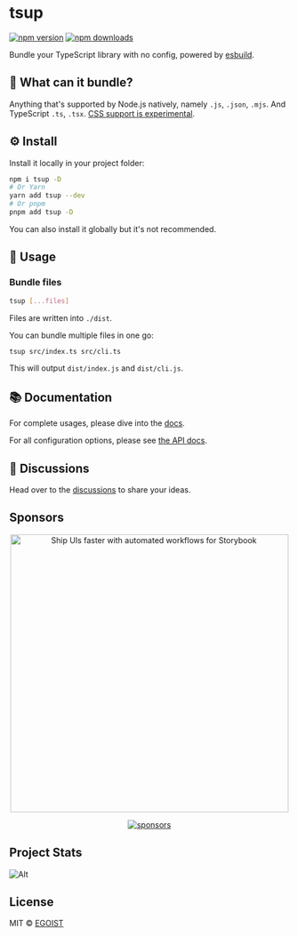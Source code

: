 # tsup

[![npm version](https://badgen.net/npm/v/tsup)](https://npm.im/tsup) [![npm downloads](https://badgen.net/npm/dm/tsup)](https://npm.im/tsup)

Bundle your TypeScript library with no config, powered by [esbuild](https://github.com/evanw/esbuild).

## 👀 What can it bundle?

Anything that's supported by Node.js natively, namely `.js`, `.json`, `.mjs`. And TypeScript `.ts`, `.tsx`. [CSS support is experimental](https://tsup.egoist.dev/#css-support).

## ⚙️ Install

Install it locally in your project folder:

```bash
npm i tsup -D
# Or Yarn
yarn add tsup --dev
# Or pnpm
pnpm add tsup -D
```

You can also install it globally but it's not recommended.

## 📖 Usage

### Bundle files

```bash
tsup [...files]
```

Files are written into `./dist`.

You can bundle multiple files in one go:

```bash
tsup src/index.ts src/cli.ts
```

This will output `dist/index.js` and `dist/cli.js`.

## 📚 Documentation

For complete usages, please dive into the [docs](https://tsup.egoist.dev).

For all configuration options, please see [the API docs](https://jsdocs.io/package/tsup).

## 💬 Discussions

Head over to the [discussions](https://github.com/egoist/tsup/discussions) to share your ideas.

## Sponsors

<p align="center">
  <a href="https://chromatic.com" target="_blank"><picture>
  <source media="(prefers-color-scheme: dark)" width="500" srcset="https://fastly.jsdelivr.net/gh/egoist-bot/images@main/uPic/Group 2 (2).png">
  <img alt="Ship UIs faster with automated workflows for Storybook"  width="500" src="https://fastly.jsdelivr.net/gh/egoist-bot/images@main/uPic/Group%202%20(1).png">
</picture></a>
</p>

<p align="center">
<a href="https://github.com/sponsors/egoist" target="_blank"><img src="https://sponsors-images.egoist.dev/sponsors.svg" alt="sponsors"></a>
</p>

## Project Stats

![Alt](https://repobeats.axiom.co/api/embed/4ef361ec8445b33c2dab451e1d23784015834c72.svg 'Repobeats analytics image')

## License

MIT &copy; [EGOIST](https://github.com/sponsors/egoist)
